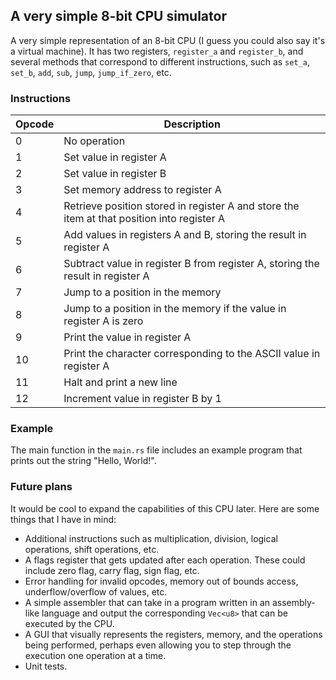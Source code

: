 ## A very simple 8-bit CPU simulator

A very simple representation of an 8-bit CPU (I guess you could also say it's a virtual machine). It has two registers, `register_a` and `register_b`, and several methods that correspond to different instructions, such as `set_a`, `set_b`, `add`, `sub`, `jump`, `jump_if_zero`, etc.

### Instructions

| Opcode | Description |
| -------| ------------|
| 0 | No operation |
| 1 | Set value in register A |
| 2 | Set value in register B |
| 3 | Set memory address to register A |
| 4 | Retrieve position stored in register A and store the item at that position into register A |
| 5 | Add values in registers A and B, storing the result in register A |
| 6 | Subtract value in register B from register A, storing the result in register A |
| 7 | Jump to a position in the memory |
| 8 | Jump to a position in the memory if the value in register A is zero |
| 9 | Print the value in register A |
| 10 | Print the character corresponding to the ASCII value in register A |
| 11 | Halt and print a new line |
| 12 | Increment value in register B by 1 |

### Example

The main function in the `main.rs` file includes an example program that prints out the string "Hello, World!".

### Future plans

It would be cool to expand the capabilities of this CPU later. Here are some things that I have in mind:

- Additional instructions such as multiplication, division, logical operations, shift operations, etc.
- A flags register that gets updated after each operation. These could include zero flag, carry flag, sign flag, etc.
- Error handling for invalid opcodes, memory out of bounds access, underflow/overflow of values, etc.
- A simple assembler that can take in a program written in an assembly-like language and output the corresponding `Vec<u8>` that can be executed by the CPU.
- A GUI that visually represents the registers, memory, and the operations being performed, perhaps even allowing you to step through the execution one operation at a time.
- Unit tests.

